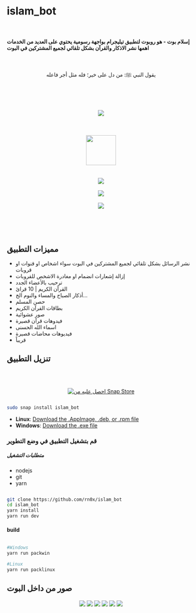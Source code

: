 # islam_bot

<br>

#### إسلام بوت - هو روبوت لتطبيق تيليجرام بواجهة رسومية يحتوي على العديد من الخدمات اهمها نشر الاذكار والقرآن بشكل تلقائي لجميع المشتركين في البوت

<br>

<p align="center">
   يقول النبي ﷺ: من دل على خير؛ فله مثل أجر فاعله
</p>

<br><br><br>


<p align="center">
  <img align="center" src="/github/1.png"> <br><br><br><br>
  <img align="center" src="/github/logo.png" width="80px"> <br><br><br>
  <img align="center" src="/github/2.png"> <br><br>
  <img align="center" src="/github/3.png"> <br><br>
  <img align="center" src="/github/4.png"> <br><br>
</p>


<br><br>

## مميزات التطبيق

- نشر الرسائل بشكل تلقائي لجميع المشتركين في البوت سواء اشخاص او قنوات او قروبات
- إزالة إشعارات انضمام او مغادرة الاشخص للقروبات
- ترحيب بالأعضاء الجدد
- القرآن الكريم | 10 قرائ
- أذكار الصباح والمساء والنوم الخ...
- حصن المسلم 
- بطاقات القرآن الكريم 
- صور عشوائية 
- فيدوهات قرآن قصيرة 
- اسماء الله الحسنى 
- فيديوهات محاضات قصيرة 
- قريباً


## تنزيل التطبيق

<br><br>

<p align="center">
  <a href="https://snapcraft.io/islam-bot">
     <img alt="احصل عليه من Snap Store" src="https://snapcraft.io/static/images/badges/ar/snap-store-black.svg"/>
  </a>

  ```bash
  
  sudo snap install islam_bot 
  
  ```
</p>

- **Linux**: [Download the .AppImage, .deb, or .rpm file](https://github.com/rn0x/islam_bot/releases/latest)
- **Windows**: [Download the .exe file](https://github.com/rn0x/islam_bot/releases/latest)

### قم  بتشغيل التطبيق في وضع التطوير 

##### متطلبات التشغيل 
- nodejs
- git 
- yarn


```bash

git clone https://github.com/rn0x/islam_bot
cd islam_bot
yarn install
yarn run dev

```

#### build 

```bash

#Windows
yarn run packwin

#Linux
yarn run packlinux


```


## صور من داخل البوت

<p align="center">
  <img align="center" src="/github/5.jpg">
  <img align="center" src="/github/6.jpg">
  <img align="center" src="/github/7.jpg">
  <img align="center" src="/github/8.jpg">
  <img align="center" src="/github/9.jpg">
  <img align="center" src="/github/10.jpg">
</p>
